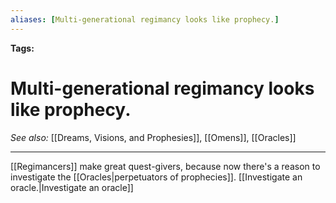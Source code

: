 ```yaml
---
aliases: [Multi-generational regimancy looks like prophecy.]
---
```


**Tags:** 
# Multi-generational regimancy looks like prophecy.
*See also:* [[Dreams, Visions, and Prophesies]], [[Omens]], [[Oracles]]
___
[[Regimancers]] make great quest-givers, because now there's a reason to investigate the [[Oracles|perpetuators of prophecies]]. [[Investigate an oracle.|Investigate an oracle]]